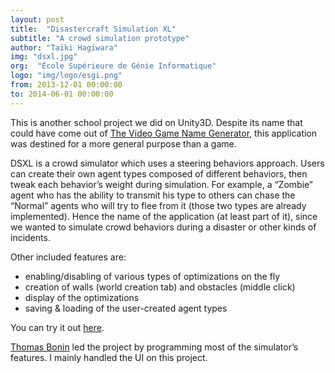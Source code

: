```yaml
---
layout: post
title:  "Disastercraft Simulation XL"
subtitle: "A crowd simulation prototype"
author: "Taiki Hagiwara"
img: "dsxl.jpg"
org:  "École Supérieure de Génie Informatique"
logo: "img/logo/esgi.png"
from: 2013-12-01 00:00:00
to: 2014-06-01 00:00:00
---
```


This is another school project we did on Unity3D. Despite its name that could have come out of [The Video Game Name Generator](http://videogamena.me/), this application was destined for a more general purpose than a game.

DSXL is a crowd simulator which uses a steering behaviors approach. Users can create their own agent types composed of different behaviors, then tweak each behavior’s weight during simulation. For example, a “Zombie” agent who has the ability to transmit his type to others can chase the “Normal” agents who will try to flee from it (those two types are already implemented). Hence the name of the application (at least part of it), since we wanted to simulate crowd behaviors during a disaster or other kinds of incidents.

Other included features are:

- enabling/disabling of various types of optimizations on the fly
- creation of walls (world creation tab) and obstacles (middle click)
- display of the optimizations
- saving & loading of the user-created agent types

You can try it out [here](demos/dsxl).

[Thomas Bonin](http://tombbonin.com/) led the project by programming most of the simulator’s features. I mainly handled the UI on this project.
